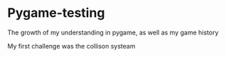 # Pygame-testing
The growth of my understanding in pygame, as well as my game history

My first challenge was the collison systeam
